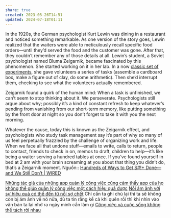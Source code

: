 ```yaml
---
share: true
created: 2023-05-26T14:51
updated: 2024-07-18T01:11
---
```

In the 1920s, the German psychologist Kurt Lewin was dining in a restaurant and noticed something remarkable. As one version of the story goes, Lewin realized that the waiters were able to meticulously recall specific food orders—until they’d served the food and the customer was gone. After that, they couldn’t remember any of those details at all. Lewin’s student, a Soviet psychologist named Bluma Zeigarnik, became fascinated by this phenomenon. She started working on it in her lab. In a now [classic set of experiments](https://codeblab.com/wp-content/uploads/2009/12/On-Finished-and-Unfinished-Tasks.pdf), she gave volunteers a series of tasks (assemble a cardboard box, make a figure out of clay, do some arithmetic). Then she’d interrupt them, checking to see what the volunteers actually remembered.

Zeigarnik found a quirk of the human mind: When a task is unfinished, we can’t seem to stop thinking about it. We perseverate. Psychologists still argue about why; possibly it’s a kind of constant refresh to keep whatever’s pending from vanishing from our short-term memory, like putting something by the front door at night so you don’t forget to take it with you the next morning.

Whatever the cause, today this is known as the Zeigarnik effect, and psychologists who study task management say it’s part of why so many of us feel perpetually frazzled by the challenge of organizing work and life. When we face all that undone stuff—emails to write, calls to return, people to contact, friends to check in on, memos to draft, children to help—it’s like being a waiter serving a hundred tables at once. If you’ve found yourself in bed at 2 am with your brain screaming at you about that thing you didn’t do, that’s a Zeigarnik moment.
Nguồn:: [Hundreds of Ways to Get S#!+ Done—and We Still Don’t | WIRED](https://www.wired.com/story/to-do-apps-failed-productivity-tools/)

[Những tác giả của những app quản lý công việc cũng cảm thấy app của họ không thể giúp quản lý công việc một cách hiệu quả được](./Nh%E1%BB%AFng%20t%C3%A1c%20gi%E1%BA%A3%20c%E1%BB%A7a%20nh%E1%BB%AFng%20app%20qu%E1%BA%A3n%20l%C3%BD%20c%C3%B4ng%20vi%E1%BB%87c%20c%C5%A9ng%20c%E1%BA%A3m%20th%E1%BA%A5y%20app%20c%E1%BB%A7a%20h%E1%BB%8D%20kh%C3%B4ng%20th%E1%BB%83%20gi%C3%BAp%20qu%E1%BA%A3n%20l%C3%BD%20c%C3%B4ng%20vi%E1%BB%87c%20m%E1%BB%99t%20c%C3%A1ch%20hi%E1%BB%87u%20qu%E1%BA%A3%20%C4%91%C6%B0%E1%BB%A3c.md)
[Nỗi ám ảnh với sự hiệu quả có thể đến từ nỗi sợ chết](./N%E1%BB%97i%20%C3%A1m%20%E1%BA%A3nh%20v%E1%BB%9Bi%20s%E1%BB%B1%20hi%E1%BB%87u%20qu%E1%BA%A3%20c%C3%B3%20th%E1%BB%83%20%C4%91%E1%BA%BFn%20t%E1%BB%AB%20n%E1%BB%97i%20s%E1%BB%A3%20ch%E1%BA%BFt.md)
Chỉ cần ta ghi chú lại thì ta sẽ không còn bị ám ảnh về nó nữa, dù ta tin rằng kể cả khi quên rồi thì khi nhìn vào văn bản ta lại nhớ ra ngày mình cần làm gì
[Công việc và cuộc sống không thể tách rời nhau](C%C3%B4ng%20vi%E1%BB%87c%20v%C3%A0%20cu%E1%BB%99c%20s%E1%BB%91ng%20kh%C3%B4ng%20th%E1%BB%83%20t%C3%A1ch%20r%E1%BB%9Di%20nhau.md)